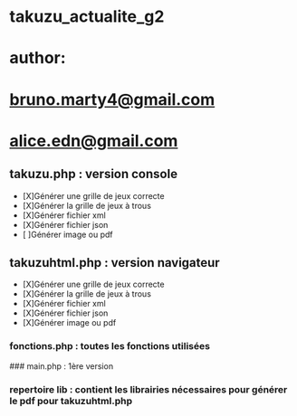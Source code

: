 # takuzu_actualite_g2
# author:
# bruno.marty4@gmail.com
# alice.edn@gmail.com

## takuzu.php : version console
- [X]Générer une grille de jeux correcte
- [X]Générer la grille de jeux à trous
- [X]Générer fichier xml
- [X]Générer fichier json
- [ ]Générer image ou pdf

## takuzuhtml.php : version navigateur
- [X]Générer une grille de jeux correcte
- [X]Générer la grille de jeux à trous
- [X]Générer fichier xml
- [X]Générer fichier json
- [X]Générer image ou pdf

### fonctions.php : toutes les fonctions utilisées
### main.php : 1ère version
### repertoire lib : contient les librairies nécessaires pour générer le pdf pour takuzuhtml.php